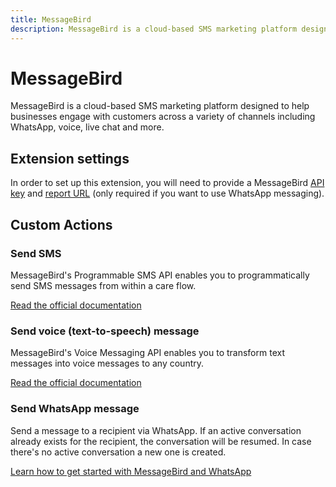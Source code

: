 ```yaml
---
title: MessageBird
description: MessageBird is a cloud-based SMS marketing platform designed to help businesses engage with customers across a variety of channels including WhatsApp, voice, live chat and more.
---
```

# MessageBird

MessageBird is a cloud-based SMS marketing platform designed to help businesses engage with customers across a variety of channels including WhatsApp, voice, live chat and more.

## Extension settings

In order to set up this extension, you will need to provide a MessageBird [API key](https://developers.messagebird.com/quickstarts/voice-calling/test-credits-api-keys/#get-your-api-keys) and  [report URL](https://support.messagebird.com/hc/en-us/articles/360001854898-Receiving-Delivery-Reports-DLRs-#:~:text=To%20configure%20the%20status%20report,need%20to%20be%20sent%20to.) (only required if you want to use WhatsApp messaging).

## Custom Actions

### Send SMS

MessageBird's Programmable SMS API enables you to programmatically send SMS messages from within a care flow.

[Read the official documentation](https://developers.messagebird.com/api/sms-messaging/#send-outbound-sms)

### Send voice (text-to-speech) message

MessageBird's Voice Messaging API enables you to transform text messages into voice messages to any country.

[Read the official documentation](https://developers.messagebird.com/api/voice-messaging/#send-a-voice-message)

### Send WhatsApp message

Send a message to a recipient via WhatsApp. If an active conversation already exists for the recipient, the conversation will be resumed. In case there's no active conversation a new one is created.

[Learn how to get started with MessageBird and WhatsApp](https://messagebird.com/omnichannel/whatsapp)